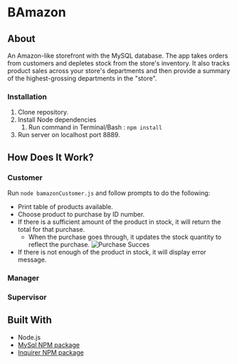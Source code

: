 # BAmazon

## About 
An Amazon-like storefront with the MySQL database. The app takes orders from customers and depletes stock from the store's inventory. It also tracks product sales across your store's departments and then provide a summary of the highest-grossing departments in the "store".

### Installation
1. Clone repository.
1. Install Node dependencies 
    1. Run command in Terminal/Bash :
    `npm install`
1. Run server on localhost port 8889.

## How Does It Work?

### Customer 
Run `node bamazonCustomer.js` and follow prompts to do the following: 
* Print  table of products available.
* Choose product to purchase by ID number.
* If there is a sufficient amount of the product in stock, it will return the total for that purchase.
    * When the purchase goes through, it updates the stock quantity to reflect the purchase.
    ![Purchase Succes](images/custPurchase.png)
* If there is not enough of the product in stock, it will display error message.


### Manager

### Supervisor 


## Built With
* Node.js
* [MySql NPM package](https://www.npmjs.com/package/mysql)
* [Inquirer NPM package]( https://www.npmjs.com/package/inquirer)


